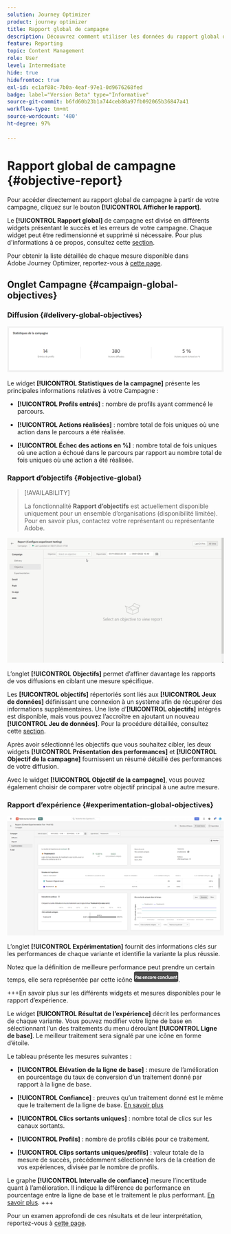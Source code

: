 ```yaml
---
solution: Journey Optimizer
product: journey optimizer
title: Rapport global de campagne
description: Découvrez comment utiliser les données du rapport global de campagne
feature: Reporting
topic: Content Management
role: User
level: Intermediate
hide: true
hidefromtoc: true
exl-id: ec1af88c-7b0a-4eaf-97e1-0d9676268fed
badge: label="Version Beta" type="Informative"
source-git-commit: b6fd60b23b1a744ceb80a97fb092065b36847a41
workflow-type: tm+mt
source-wordcount: '480'
ht-degree: 97%

---
```


# Rapport global de campagne {#objective-report}

Pour accéder directement au rapport global de campagne à partir de votre campagne, cliquez sur le bouton **[!UICONTROL Afficher le rapport]**.

Le **[!UICONTROL Rapport global]** de campagne est divisé en différents widgets présentant le succès et les erreurs de votre campagne. Chaque widget peut être redimensionné et supprimé si nécessaire. Pour plus d&#39;informations à ce propos, consultez cette [section](../reports/global-report.md#modify-dashboard).

Pour obtenir la liste détaillée de chaque mesure disponible dans Adobe Journey Optimizer, reportez-vous à [cette page](global-report.md#list-of-components-global.md).

## Onglet Campagne {#campaign-global-objectives}

### Diffusion {#delivery-global-objectives}

![](assets/campaign_report_global_1.png)

Le widget **[!UICONTROL Statistiques de la campagne]** présente les principales informations relatives à votre Campagne :

* **[!UICONTROL Profils entrés]** : nombre de profils ayant commencé le parcours.

* **[!UICONTROL Actions réalisées]** : nombre total de fois uniques où une action dans le parcours a été réalisée.

* **[!UICONTROL Échec des actions en %]** : nombre total de fois uniques où une action a échoué dans le parcours par rapport au nombre total de fois uniques où une action a été réalisée.

### Rapport d’objectifs {#objective-global}

>[!AVAILABILITY]
>
>La fonctionnalité **Rapport d’objectifs** est actuellement disponible uniquement pour un ensemble d’organisations (disponibilité limitée). Pour en savoir plus, contactez votre représentant ou représentante Adobe.

![](assets/performance_report.gif)

L’onglet **[!UICONTROL Objectifs]** permet d’affiner davantage les rapports de vos diffusions en ciblant une mesure spécifique.

Les **[!UICONTROL objectifs]** répertoriés sont liés aux **[!UICONTROL Jeux de données]** définissant une connexion à un système afin de récupérer des informations supplémentaires. Une liste d’**[!UICONTROL objectifs]** intégrés est disponible, mais vous pouvez l’accroître en ajoutant un nouveau **[!UICONTROL Jeu de données]**. Pour la procédure détaillée, consultez cette [section](../reports/reporting-configuration.md).

Après avoir sélectionné les objectifs que vous souhaitez cibler, les deux widgets **[!UICONTROL Présentation des performances]** et **[!UICONTROL Objectif de la campagne]** fournissent un résumé détaillé des performances de votre diffusion.

Avec le widget **[!UICONTROL Objectif de la campagne]**, vous pouvez également choisir de comparer votre objectif principal à une autre mesure.

### Rapport d’expérience {#experimentation-global-objectives}

![](assets/experimentation_report_3.png)

L’onglet **[!UICONTROL Expérimentation]** fournit des informations clés sur les performances de chaque variante et identifie la variante la plus réussie.

Notez que la définition de meilleure performance peut prendre un certain temps, elle sera représentée par cette icône ![](assets/experimentation_report_1.png).

+++En savoir plus sur les différents widgets et mesures disponibles pour le rapport d’expérience.

Le widget **[!UICONTROL Résultat de l’expérience]** décrit les performances de chaque variante. Vous pouvez modifier votre ligne de base en sélectionnant l’un des traitements du menu déroulant **[!UICONTROL Ligne de base]**. Le meilleur traitement sera signalé par une icône en forme d’étoile.

Le tableau présente les mesures suivantes :

* **[!UICONTROL Élévation de la ligne de base]** : mesure de l’amélioration en pourcentage du taux de conversion d’un traitement donné par rapport à la ligne de base.

* **[!UICONTROL Confiance]** : preuves qu’un traitement donné est le même que le traitement de la ligne de base. [En savoir plus](../content-management/experiment-calculations.md#understand-confidence)

* **[!UICONTROL Clics sortants uniques]** : nombre total de clics sur les canaux sortants.

* **[!UICONTROL Profils]** : nombre de profils ciblés pour ce traitement.

* **[!UICONTROL Clips sortants uniques/profils]** : valeur totale de la mesure de succès, précédemment sélectionnée lors de la création de vos expériences, divisée par le nombre de profils.

Le graphe **[!UICONTROL Intervalle de confiance]** mesure l’incertitude quant à l’amélioration. Il indique la différence de performance en pourcentage entre la ligne de base et le traitement le plus performant. [En savoir plus](../content-management/experiment-calculations.md#confidence-intervals).
+++

Pour un examen approfondi de ces résultats et de leur interprétation, reportez-vous à [cette page](../content-management/get-started-experiment.md#interpret-results).
